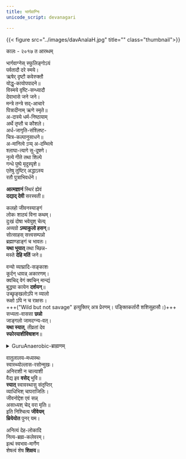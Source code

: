 ```yaml
---
title: भार्गवाग्निः
unicode_script: devanagari

---
```


{{< figure src="../images/davAnalaH.jpg" title="" class="thumbnail">}}


कालः \- २०१७ त आरब्धम्


भार्गवाग्नेस् स्फुलिङ्गोऽयं  
पर्वतादौ दरे स्मये।  
ऋषेर् दृष्टौ कवेरुक्तौ  
योद्धृ-कायोपपादने॥  
विस्मये वृष्टि-सन्ध्यादौ  
देवाभासे जने जने।  
मन्त्रे तन्त्रे सद्-आचारे  
पित्रादीनाम् ऋणे स्मृते॥  
अ-दास्ये धर्म-निष्ठायाम्  
अर्थे तृप्तौ च कौशले।  
अर्ध-जागृति-संश्लिष्ट-  
चित्र-कल्पानुसाधने॥    
अ-मानित्वे ऽप्य् अ-दम्भित्वे  
श्लाघा-त्यागे सु-दूषणे।  
नृत्ये गीते तथा शिल्पे  
गन्धे पुष्पे मृदुस्पृशे॥    
एतेषु तुष्टिर् अद्धाऽस्य  
रतौ पुत्राभिवर्धने। 

**आत्मज्ञानं** स्थिरं ह्येवं  
**दद्याद् देवी** सरस्वती॥  

कलहो जीवनस्याङ्गं  
लोकः शाठ्यं विना कथम्।  
दुःखं दोषा भवेयुश् चेत्य्  
अव्यग्रो **ऽव्याकुलो हसन्**॥  
सोत्साहस् सत्त्वसम्पन्नो  
ब्रह्माण्डाङ्गं च भावतः।  
**यथा भूयात्** तथा च्छिन्न-  
मस्ते **देहि मतिं** जने॥

वन्यो व्याघ्रादि-सङ्काशः  
कूर्दन् धावन्न् अकारणम्।  
क्वचिद् वेगं क्वचिन् मान्द्यं  
बुद्ध्या कायेन **दर्शयन्**॥  
उच्छृङ्खलोऽपि न व्यालो  
रूक्षो ऽपि न च राक्षसः।  
+++("Wild but not savage" इत्युक्तिर् अत्र प्रेरणम्। पङ्क्तिकर्तारौ शशिसुहासौ।)+++  
सभ्यता-वाससा **छन्नो**  
जाङ्गलो जामदग्न्य-वत्।  
**यथा स्यात्**, तीव्रतां देव  
**स्फोरयाशीविषाशन**॥

<details><summary>GuruAnaerobic-ब्राह्मणम्</summary>

Wild, but not savage.

"The closest to a wild environment is being in a Street Gang, with its periods of inaction and intense action, adrenaline, and psychological danger. This is because young people are still wild. Yet people say that is wrong. Society doesn't like wildness. It's scared by it. It will stop you from being wild. It wants you to conform, but as soon as you conform, your life-force and spirit is dead."
</details>


वातुलालय-मध्यस्थः  
स्वास्थ्योल्लास-रसोन्मुखः।  
अनिराशी न चात्याशी  
वैद्य इव **वसेद्** भुवि॥  
**स्यात्** स्वावस्थासु संतृप्तिर्  
व्याधिभिश् चापराजितिः।  
जीवनोद्देश एवं सन्न्  
असाध्यश् चेद् वरा मृतिः॥  
इति निश्चित्य **जीवेयम्**  
**म्रियेयोत** पुनर् यम।

अनित्यं देह-लोकादि  
नित्य-ब्रह्म-कलेवरम्।  
इत्थं स्वभाव-मार्गेण  
शेषत्वं शेष **शिक्षय**॥
